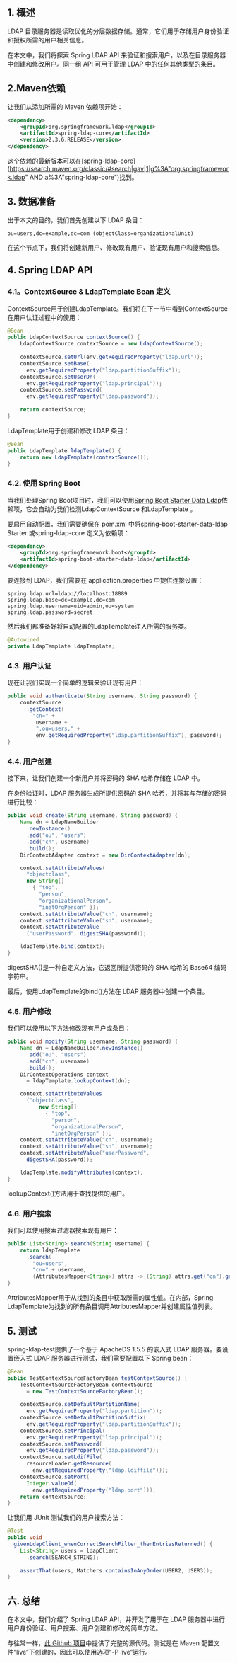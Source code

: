 ## 1. 概述

LDAP 目录服务器是读取优化的分层数据存储。通常，它们用于存储用户身份验证和授权所需的用户相关信息。

在本文中，我们将探索 Spring LDAP API 来验证和搜索用户，以及在目录服务器中创建和修改用户。同一组 API 可用于管理 LDAP 中的任何其他类型的条目。

## 2.Maven依赖

让我们从添加所需的 Maven 依赖项开始：

```xml
<dependency>
    <groupId>org.springframework.ldap</groupId>
    <artifactId>spring-ldap-core</artifactId>
    <version>2.3.6.RELEASE</version>
</dependency>
```

这个依赖的最新版本可以在[spring-ldap-core](https://search.maven.org/classic/#search|gav|1|g%3A"org.springframework.ldap" AND a%3A"spring-ldap-core")找到。

## 3. 数据准备

出于本文的目的，我们首先创建以下 LDAP 条目：

```plaintext
ou=users,dc=example,dc=com (objectClass=organizationalUnit)
```

在这个节点下，我们将创建新用户、修改现有用户、验证现有用户和搜索信息。

## 4. Spring LDAP API

### 4.1。ContextSource & LdapTemplate Bean 定义

ContextSource用于创建LdapTemplate。我们将在下一节中看到ContextSource在用户认证过程中的使用：

```java
@Bean
public LdapContextSource contextSource() {
    LdapContextSource contextSource = new LdapContextSource();
    
    contextSource.setUrl(env.getRequiredProperty("ldap.url"));
    contextSource.setBase(
      env.getRequiredProperty("ldap.partitionSuffix"));
    contextSource.setUserDn(
      env.getRequiredProperty("ldap.principal"));
    contextSource.setPassword(
      env.getRequiredProperty("ldap.password"));
    
    return contextSource;
}
```

LdapTemplate用于创建和修改 LDAP 条目：

```java
@Bean
public LdapTemplate ldapTemplate() {
    return new LdapTemplate(contextSource());
}
```

### 4.2. 使用 Spring Boot

当我们处理Spring Boot项目时，我们可以使用[Spring Boot Starter Data Ldap](https://search.maven.org/search?q=a:spring-boot-starter-data-ldap)依赖项，它会自动为我们检测LdapContextSource 和LdapTemplate 。 

要启用自动配置，我们需要确保在 pom.xml 中将spring-boot-starter-data-ldap Starter 或spring-ldap-core 定义为依赖项：

```xml
<dependency>
    <groupId>org.springframework.boot</groupId>
    <artifactId>spring-boot-starter-data-ldap</artifactId>
</dependency>
```

要连接到 LDAP，我们需要在 application.properties 中提供连接设置：

```shell
spring.ldap.url=ldap://localhost:18889
spring.ldap.base=dc=example,dc=com
spring.ldap.username=uid=admin,ou=system
spring.ldap.password=secret
```

然后我们都准备好将自动配置的LdapTemplate注入所需的服务类。

```java
@Autowired
private LdapTemplate ldapTemplate;
```

### 4.3. 用户认证

现在让我们实现一个简单的逻辑来验证现有用户：

```java
public void authenticate(String username, String password) {
    contextSource
      .getContext(
        "cn=" + 
         username + 
         ",ou=users," + 
         env.getRequiredProperty("ldap.partitionSuffix"), password);
}
```

### 4.4. 用户创建

接下来，让我们创建一个新用户并将密码的 SHA 哈希存储在 LDAP 中。

在身份验证时，LDAP 服务器生成所提供密码的 SHA 哈希，并将其与存储的密码进行比较：

```java
public void create(String username, String password) {
    Name dn = LdapNameBuilder
      .newInstance()
      .add("ou", "users")
      .add("cn", username)
      .build();
    DirContextAdapter context = new DirContextAdapter(dn);

    context.setAttributeValues(
      "objectclass", 
      new String[] 
        { "top", 
          "person", 
          "organizationalPerson", 
          "inetOrgPerson" });
    context.setAttributeValue("cn", username);
    context.setAttributeValue("sn", username);
    context.setAttributeValue
      ("userPassword", digestSHA(password));

    ldapTemplate.bind(context);
}
```

digestSHA()是一种自定义方法，它返回所提供密码的 SHA 哈希的 Base64 编码字符串。

最后，使用LdapTemplate的bind()方法在 LDAP 服务器中创建一个条目。

### 4.5. 用户修改

我们可以使用以下方法修改现有用户或条目：

```java
public void modify(String username, String password) {
    Name dn = LdapNameBuilder.newInstance()
      .add("ou", "users")
      .add("cn", username)
      .build();
    DirContextOperations context 
      = ldapTemplate.lookupContext(dn);

    context.setAttributeValues
      ("objectclass", 
          new String[] 
            { "top", 
              "person", 
              "organizationalPerson", 
              "inetOrgPerson" });
    context.setAttributeValue("cn", username);
    context.setAttributeValue("sn", username);
    context.setAttributeValue("userPassword", 
      digestSHA(password));

    ldapTemplate.modifyAttributes(context);
}
```

lookupContext()方法用于查找提供的用户。

### 4.6. 用户搜索

我们可以使用搜索过滤器搜索现有用户：

```java
public List<String> search(String username) {
    return ldapTemplate
      .search(
        "ou=users", 
        "cn=" + username, 
        (AttributesMapper<String>) attrs -> (String) attrs.get("cn").get());
}
```

AttributesMapper用于从找到的条目中获取所需的属性值。在内部，Spring LdapTemplate为找到的所有条目调用AttributesMapper并创建属性值列表。

## 5. 测试

spring-ldap-test提供了一个基于 ApacheDS 1.5.5 的嵌入式 LDAP 服务器。要设置嵌入式 LDAP 服务器进行测试，我们需要配置以下 Spring bean：

```java
@Bean
public TestContextSourceFactoryBean testContextSource() {
    TestContextSourceFactoryBean contextSource 
      = new TestContextSourceFactoryBean();
    
    contextSource.setDefaultPartitionName(
      env.getRequiredProperty("ldap.partition"));
    contextSource.setDefaultPartitionSuffix(
      env.getRequiredProperty("ldap.partitionSuffix"));
    contextSource.setPrincipal(
      env.getRequiredProperty("ldap.principal"));
    contextSource.setPassword(
      env.getRequiredProperty("ldap.password"));
    contextSource.setLdifFile(
      resourceLoader.getResource(
        env.getRequiredProperty("ldap.ldiffile")));
    contextSource.setPort(
      Integer.valueOf(
        env.getRequiredProperty("ldap.port")));
    return contextSource;
}
```

让我们用 JUnit 测试我们的用户搜索方法：

```java
@Test
public void 
  givenLdapClient_whenCorrectSearchFilter_thenEntriesReturned() {
    List<String> users = ldapClient
      .search(SEARCH_STRING);
 
    assertThat(users, Matchers.containsInAnyOrder(USER2, USER3));
}
```

## 六. 总结

在本文中，我们介绍了 Spring LDAP API，并开发了用于在 LDAP 服务器中进行用户身份验证、用户搜索、用户创建和修改的简单方法。

与往常一样，[此 Github 项目](https://github.com/eugenp/tutorials/tree/master/spring-security-modules/spring-security-ldap)中提供了完整的源代码。测试是在 Maven 配置文件“live”下创建的，因此可以使用选项“-P live”运行。